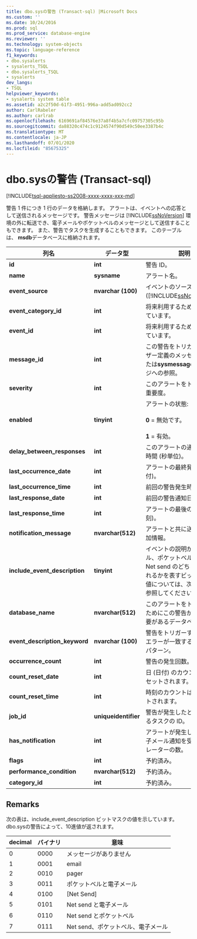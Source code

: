 ```yaml
---
title: dbo.sysの警告 (Transact-sql) |Microsoft Docs
ms.custom: ''
ms.date: 10/24/2016
ms.prod: sql
ms.prod_service: database-engine
ms.reviewer: ''
ms.technology: system-objects
ms.topic: language-reference
f1_keywords:
- dbo.sysalerts
- sysalerts_TSQL
- dbo.sysalerts_TSQL
- sysalerts
dev_langs:
- TSQL
helpviewer_keywords:
- sysalerts system table
ms.assetid: a2c2f50d-61f3-4951-996a-add5ad092cc2
author: CarlRabeler
ms.author: carlrab
ms.openlocfilehash: 6169691af84576e37a8f4b5a7cfc09757305c95b
ms.sourcegitcommit: da88320c474c1c9124574f90d549c50ee3387b4c
ms.translationtype: MT
ms.contentlocale: ja-JP
ms.lasthandoff: 07/01/2020
ms.locfileid: "85675325"
---
```

# <a name="dbosysalerts-transact-sql"></a>dbo.sysの警告 (Transact-sql)
[!INCLUDE[tsql-appliesto-ss2008-xxxx-xxxx-xxx-md](../../includes/applies-to-version/sqlserver.md)]

  警告 1 件につき 1 行のデータを格納します。 アラートは、イベントへの応答として送信されるメッセージです。 警告メッセージは [!INCLUDE[ssNoVersion](../../includes/ssnoversion-md.md)] 環境の外に転送でき、電子メールやポケットベルのメッセージとして送信することもできます。 また、警告でタスクを生成することもできます。  このテーブルは、 **msdb**データベースに格納されます。
  
|列名|データ型|説明|  
|-----------------|---------------|-----------------|  
|**id**|**int**|警告 ID。|  
|**name**|**sysname**|アラート名。|  
|**event_source**|**nvarchar (100)**|イベントのソース ([!INCLUDE[ssNoVersion](../../includes/ssnoversion-md.md)])。|  
|**event_category_id**|**int**|将来利用するために予約されています。|  
|**event_id**|**int**|将来利用するために予約されています。|  
|**message_id**|**int**|この警告をトリガーするユーザー定義のメッセージ ID または**sysmessages**メッセージへの参照。|  
|**severity**|**int**|このアラートをトリガーする重要度。|  
|**enabled**|**tinyint**|アラートの状態:<br /><br /> **0** = 無効です。<br /><br /> **1** = 有効。|  
|**delay_between_responses**|**int**|このアラートの通知間の待機時間 (秒単位)。|  
|**last_occurrence_date**|**int**|アラートの最終発生日 (日付)。|  
|**last_occurrence_time**|**int**|前回の警告発生時刻。|  
|**last_response_date**|**int**|前回の警告通知日。|  
|**last_response_time**|**int**|アラートの最後の通知 (時刻)。|  
|**notification_message**|**nvarchar(512)**|アラートと共に送信される追加情報。|  
|**include_event_description**|**tinyint**|イベントの説明が電子メール、ポケットベル、または Net send のどちらで送信されるかを表すビットマスク。 値については、次のグラフを参照してください。|  
|**database_name**|**nvarchar(512)**|このアラートをトリガーするためにこの警告が発生する必要があるデータベース。|  
|**event_description_keyword**|**nvarchar (100)**|警告をトリガーするために、エラーが一致する必要があるパターン。|  
|**occurrence_count**|**int**|警告の発生回数。|  
|**count_reset_date**|**int**|日 (日付) のカウントは**0**にリセットされます。|  
|**count_reset_time**|**int**|時刻のカウントは**0**にリセットされます。|  
|**job_id**|**uniqueidentifier**|警告が発生したときに実行するタスクの ID。|  
|**has_notification**|**int**|アラートが発生したときに電子メール通知を受信するオペレーターの数。|  
|**flags**|**int**|予約済み。|  
|**performance_condition**|**nvarchar(512)**|予約済み。|  
|**category_id**|**int**|予約済み。|  
  
 ## <a name="remarks"></a>Remarks

次の表は、include_event_description ビットマスクの値を示しています。 dbo.sysの警告によって、10進値が返されます。 

|decimal | バイナリ | 意味 |
|------|------|------|
|0 |0000 |メッセージがありません |
|1 |0001 |email |
|2 |0010 |pager |
|3 |0011 |ポケットベルと電子メール |
|4 |0100 |[Net Send] |
|5 |0101 |Net send と電子メール |
|6 |0110 |Net send とポケットベル |
|7 |0111 |Net send、ポケットベル、電子メール |
  
